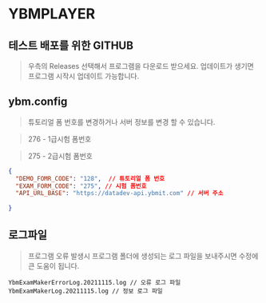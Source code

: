 # YBMPLAYER
## 테스트 배포를 위한 GITHUB
> 우측의 Releases 선택해서 프로그램을 다운로드 받으세요.
> 업데이트가 생기면 프로그램 시작시 업데이트 가능합니다. 


## ybm.config
> 튜토리얼 폼 번호를 변경하거나 서버 정보를 변경 할 수 있습니다.  

> 276 - 1급시험 폼번호
 
> 275 - 2급시험 폼번호
```json
{
  "DEMO_FOMR_CODE": "128",  // 튜토리얼 폼 번호
  "EXAM_FORM_CODE": "275", // 시험 폼번호
  "API_URL_BASE": "https://datadev-api.ybmit.com" // 서버 주소
  
}
```

## 로그파일
> 프로그램 오류 발생시 프로그램 폴더에 생성되는 로그 파일을 보내주시면 수정에 큰 도움이 됩니다. 
```
YbmExamMakerErrorLog.20211115.log // 오류 로그 파일
YbmExamMakerLog.20211115.log // 정보 로그 파일
```
